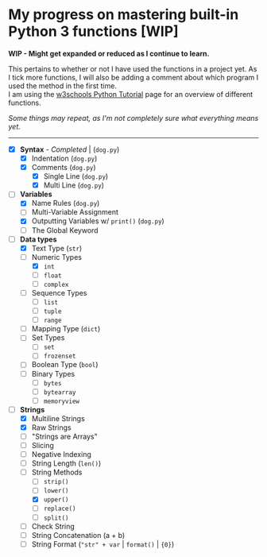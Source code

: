 # **My progress on mastering built-in Python 3 functions [WIP]**

**WIP - Might get expanded or reduced as I continue to learn.**

This pertains to whether or not I have used the functions in a project yet. As I tick more functions, I will also be adding a comment about which program I used the method in the first time.  
I am using the [w3schools Python Tutorial](https://www.w3schools.com/python/default.asp) page for an overview of different functions.

*Some things may repeat, as I'm not completely sure what everything means yet.*

---

- [x] **Syntax** - *Completed* | (`dog.py`)
  - [x] Indentation (`dog.py`)
  - [x] Comments (`dog.py`)
    - [x] Single Line (`dog.py`)
    - [x] Multi Line (`dog.py`)
- [ ] **Variables**
  - [x] Name Rules (`dog.py`)
  - [ ] Multi-Variable Assignment
  - [x] Outputting Variables w/ `print()` (`dog.py`)
  - [ ] The Global Keyword
- [ ] **Data types**
  - [x] Text Type (`str`)
  - [ ] Numeric Types
    - [x] `int`
    - [ ] `float`
    - [ ] `complex`
  - [ ] Sequence Types
    - [ ] `list`
    - [ ] `tuple`
    - [ ] `range`
  - [ ] Mapping Type (`dict`)
  - [ ] Set Types
    - [ ] `set`
    - [ ] `frozenset`
  - [ ] Boolean Type (`bool`)
  - [ ] Binary Types
    - [ ] `bytes`
    - [ ] `bytearray`
    - [ ] `memoryview`
- [ ] **Strings**
  - [x] Multiline Strings
  - [x] Raw Strings
  - [ ] "Strings are Arrays"
  - [ ] Slicing
  - [ ] Negative Indexing
  - [ ] String Length (`len()`)
  - [ ] String Methods
    - [ ] `strip()`
    - [ ] `lower()`
    - [x] `upper()`
    - [ ] `replace()`
    - [ ] `split()`
  - [ ] Check String
  - [ ] String Concatenation (a + b)
  - [ ] String Format (`"str" + var` | `format()` | `{0}`)

